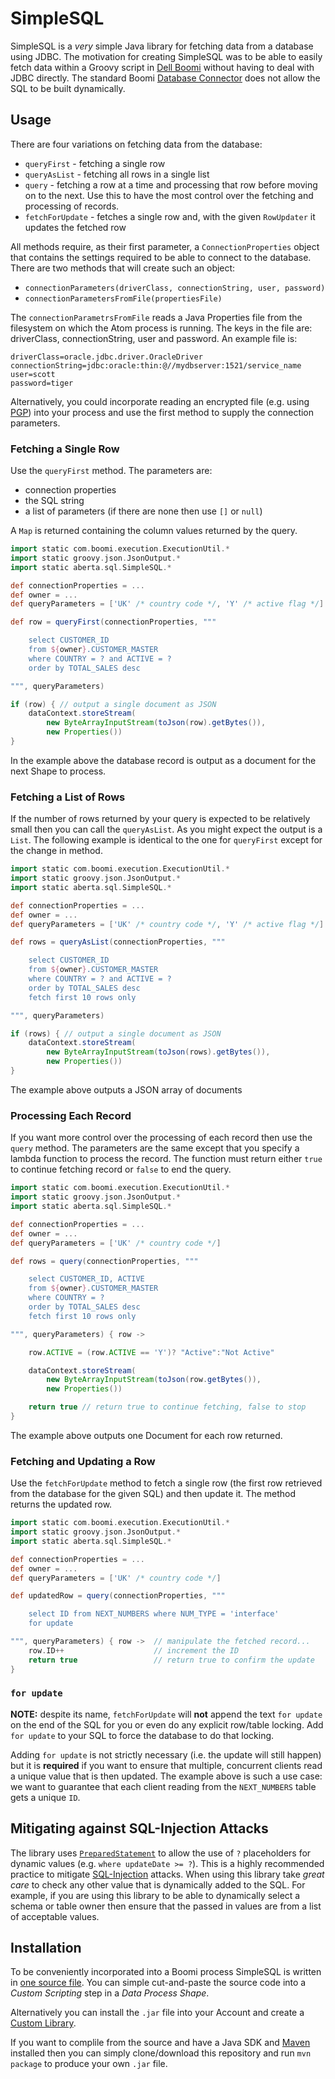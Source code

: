 # SimpleSQL

SimpleSQL is a *very* simple Java library for fetching data from a database using JDBC.  The motivation for creating SimpleSQL was to be able to easily fetch data within a Groovy script in [Dell Boomi](https://boomi.com/) without having to deal with JDBC directly.  The standard Boomi [Database Connector](http://help.boomi.com/atomsphere/GUID-A0371711-C68D-4DE0-86E0-3AB54165DABE.html) does not allow the SQL to be built dynamically.

## Usage

There are four variations on fetching data from the database:

* `queryFirst` - fetching a single row
* `queryAsList` - fetching all rows in a single list
* `query` - fetching a row at a time and processing that row before moving on to the next.  Use this to have the most control over the fetching and processing of records.
* `fetchForUpdate` - fetches a single row and, with the given `RowUpdater` it updates the fetched row

All methods require, as their first parameter, a `ConnectionProperties` object that contains the settings required to be able to connect to the database.  There are two methods that will create such an object:

* `connectionParameters(driverClass, connectionString, user, password)`
* `connectionParametersFromFile(propertiesFile)`

The `connectionParametrsFromFile` reads a Java Properties file from the filesystem on which the Atom process is running.  The keys in the file are: driverClass, connectionString, user and password.  An example file is:

```
driverClass=oracle.jdbc.driver.OracleDriver
connectionString=jdbc:oracle:thin:@//mydbserver:1521/service_name
user=scott
password=tiger
```
Alternatively, you could incorporate reading an encrypted file (e.g. using [PGP](https://help.boomi.com/bundle/integration/page/c-atm-Certificate_components_9985dbf3-9b86-4983-a68d-53e7c6836763.html)) into your process and use the first method to supply the connection parameters.

### Fetching a Single Row

Use the `queryFirst` method.  The parameters are:

* connection properties
* the SQL string
* a list of parameters (if there are none then use `[]` or `null`)

A `Map` is returned containing the column values returned by the query.

```Groovy
import static com.boomi.execution.ExecutionUtil.*
import static groovy.json.JsonOutput.*
import static aberta.sql.SimpleSQL.*

def connectionProperties = ... 
def owner = ...
def queryParameters = ['UK' /* country code */, 'Y' /* active flag */]

def row = queryFirst(connectionProperties, """

    select CUSTOMER_ID
    from ${owner}.CUSTOMER_MASTER
    where COUNTRY = ? and ACTIVE = ?
    order by TOTAL_SALES desc

""", queryParameters)

if (row) { // output a single document as JSON
    dataContext.storeStream(
        new ByteArrayInputStream(toJson(row).getBytes()),
        new Properties())
}
```
In the example above the database record is output as a document for the next Shape to process.

### Fetching a List of Rows

If the number of rows returned by your query is expected to be relatively small then you
can call the `queryAsList`.  As you might expect the output is a `List`.  The following example is identical to the one for `queryFirst` except for the change in method.

```Groovy
import static com.boomi.execution.ExecutionUtil.*
import static groovy.json.JsonOutput.*
import static aberta.sql.SimpleSQL.*

def connectionProperties = ... 
def owner = ...
def queryParameters = ['UK' /* country code */, 'Y' /* active flag */]

def rows = queryAsList(connectionProperties, """

    select CUSTOMER_ID
    from ${owner}.CUSTOMER_MASTER
    where COUNTRY = ? and ACTIVE = ?
    order by TOTAL_SALES desc
    fetch first 10 rows only

""", queryParameters)

if (rows) { // output a single document as JSON
    dataContext.storeStream(
        new ByteArrayInputStream(toJson(rows).getBytes()),
        new Properties())
}
```
The example above outputs a JSON array of documents

### Processing Each Record

If you want more control over the processing of each record then use the `query` method.  The parameters are the same except that you specify a lambda function to process the record.  The function must return either `true` to continue fetching record or `false` to end the query.

```Groovy
import static com.boomi.execution.ExecutionUtil.*
import static groovy.json.JsonOutput.*
import static aberta.sql.SimpleSQL.*

def connectionProperties = ... 
def owner = ...
def queryParameters = ['UK' /* country code */]

def rows = query(connectionProperties, """

    select CUSTOMER_ID, ACTIVE
    from ${owner}.CUSTOMER_MASTER
    where COUNTRY = ?
    order by TOTAL_SALES desc
    fetch first 10 rows only

""", queryParameters) { row ->

    row.ACTIVE = (row.ACTIVE == 'Y')? "Active":"Not Active"

    dataContext.storeStream(
        new ByteArrayInputStream(toJson(row.getBytes()),
        new Properties())

    return true // return true to continue fetching, false to stop
}
```
The example above outputs one Document for each row returned.

### Fetching and Updating a Row

Use the `fetchForUpdate` method to fetch a single row (the first row retrieved from the database for the given SQL) and then update it.
The method returns the updated row.

```Groovy
import static com.boomi.execution.ExecutionUtil.*
import static groovy.json.JsonOutput.*
import static aberta.sql.SimpleSQL.*

def connectionProperties = ... 
def owner = ...
def queryParameters = ['UK' /* country code */]

def updatedRow = query(connectionProperties, """

    select ID from NEXT_NUMBERS where NUM_TYPE = 'interface'
    for update

""", queryParameters) { row ->  // manipulate the fetched record...
    row.ID++                    // increment the ID
    return true                 // return true to confirm the update
}
```
### `for update`

**NOTE:** despite its name, `fetchForUpdate` will **not** append the text `for update` on the end of the SQL for you
or even do any explicit row/table locking.  Add `for update` to your SQL to force the database to do that locking.

Adding `for update` is not strictly necessary (i.e. the update will still happen) but it is **required** if you want
to ensure that multiple, concurrent clients read a unique value that is then updated.  The example above is such
a use case: we want to guarantee that each client reading from the `NEXT_NUMBERS` table gets a unique `ID`.

## Mitigating against SQL-Injection Attacks

The library uses [`PreparedStatement`](https://en.wikipedia.org/wiki/Prepared_statement) to allow the use of `?` placeholders
for dynamic values (e.g. `where updateDate >= ?`).  This is a highly recommended 
practice to mitigate [SQL-Injection](https://en.wikipedia.org/wiki/SQL_injection) attacks. When using this library take *great care* to check any other value that is dynamically added to the SQL.  For example, if you are using this library to be able to dynamically
select a schema or table owner then ensure that the passed in values are from a list of
acceptable values.

## Installation

To be conveniently incorporated into a Boomi process SimpleSQL is written in [one source file](src/main/java/aberta/sql/SimpleSQL.java).  You can simple cut-and-paste the source code into a *Custom Scripting* step in a *Data Process Shape*.  

Alternatively you can install the `.jar` file into your Account and create a [Custom Library](https://help.boomi.com/bundle/integration/page/c-atm-Custom_Library_components_8844439e-657e-43eb-ab44-27568c52abed.html).

If you want to complile from the source and have a Java SDK and [Maven](https://maven.apache.org/) installed then you can simply clone/download this repository and run `mvn package` to produce your own `.jar` file.
